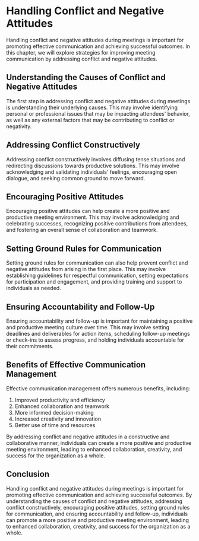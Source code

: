 Handling Conflict and Negative Attitudes
====================================================================================

Handling conflict and negative attitudes during meetings is important for promoting effective communication and achieving successful outcomes. In this chapter, we will explore strategies for improving meeting communication by addressing conflict and negative attitudes.

Understanding the Causes of Conflict and Negative Attitudes
-----------------------------------------------------------

The first step in addressing conflict and negative attitudes during meetings is understanding their underlying causes. This may involve identifying personal or professional issues that may be impacting attendees' behavior, as well as any external factors that may be contributing to conflict or negativity.

Addressing Conflict Constructively
----------------------------------

Addressing conflict constructively involves diffusing tense situations and redirecting discussions towards productive solutions. This may involve acknowledging and validating individuals' feelings, encouraging open dialogue, and seeking common ground to move forward.

Encouraging Positive Attitudes
------------------------------

Encouraging positive attitudes can help create a more positive and productive meeting environment. This may involve acknowledging and celebrating successes, recognizing positive contributions from attendees, and fostering an overall sense of collaboration and teamwork.

Setting Ground Rules for Communication
--------------------------------------

Setting ground rules for communication can also help prevent conflict and negative attitudes from arising in the first place. This may involve establishing guidelines for respectful communication, setting expectations for participation and engagement, and providing training and support to individuals as needed.

Ensuring Accountability and Follow-Up
-------------------------------------

Ensuring accountability and follow-up is important for maintaining a positive and productive meeting culture over time. This may involve setting deadlines and deliverables for action items, scheduling follow-up meetings or check-ins to assess progress, and holding individuals accountable for their commitments.

Benefits of Effective Communication Management
----------------------------------------------

Effective communication management offers numerous benefits, including:

1. Improved productivity and efficiency
2. Enhanced collaboration and teamwork
3. More informed decision-making
4. Increased creativity and innovation
5. Better use of time and resources

By addressing conflict and negative attitudes in a constructive and collaborative manner, individuals can create a more positive and productive meeting environment, leading to enhanced collaboration, creativity, and success for the organization as a whole.

Conclusion
----------

Handling conflict and negative attitudes during meetings is important for promoting effective communication and achieving successful outcomes. By understanding the causes of conflict and negative attitudes, addressing conflict constructively, encouraging positive attitudes, setting ground rules for communication, and ensuring accountability and follow-up, individuals can promote a more positive and productive meeting environment, leading to enhanced collaboration, creativity, and success for the organization as a whole.
